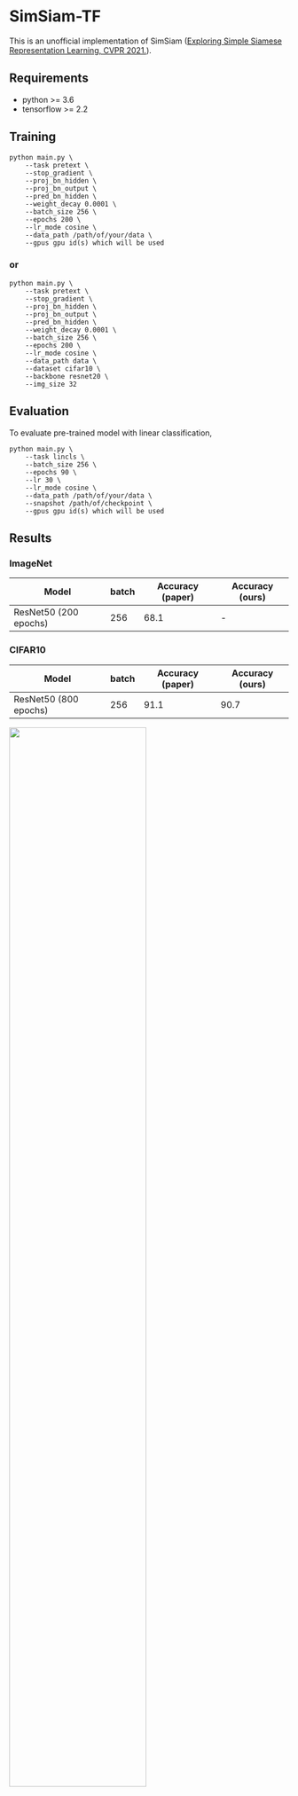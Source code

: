 # SimSiam-TF

This is an unofficial implementation of SimSiam ([Exploring Simple Siamese Representation Learning, CVPR 2021.](https://arxiv.org/abs/2011.10566)).

## Requirements
- python >= 3.6
- tensorflow >= 2.2

## Training
```
python main.py \
    --task pretext \
    --stop_gradient \
    --proj_bn_hidden \
    --proj_bn_output \
    --pred_bn_hidden \
    --weight_decay 0.0001 \
    --batch_size 256 \
    --epochs 200 \
    --lr_mode cosine \
    --data_path /path/of/your/data \
    --gpus gpu id(s) which will be used
```
### or 
```
python main.py \
    --task pretext \
    --stop_gradient \
    --proj_bn_hidden \
    --proj_bn_output \
    --pred_bn_hidden \
    --weight_decay 0.0001 \
    --batch_size 256 \
    --epochs 200 \
    --lr_mode cosine \
    --data_path data \
    --dataset cifar10 \
    --backbone resnet20 \
    --img_size 32
```

## Evaluation
To evaluate pre-trained model with linear classification,
```
python main.py \
    --task lincls \
    --batch_size 256 \
    --epochs 90 \
    --lr 30 \
    --lr_mode cosine \
    --data_path /path/of/your/data \
    --snapshot /path/of/checkpoint \
    --gpus gpu id(s) which will be used
```

## Results
### ImageNet
|         Model         | batch | Accuracy (paper) | Accuracy (ours) |
| --------------------- | ----- | ---------------- | --------------- |
| ResNet50 (200 epochs) |  256  |       68.1       |       -         |

### CIFAR10
|         Model         | batch | Accuracy (paper) | Accuracy (ours) |
| --------------------- | ----- | ---------------- | --------------- |
| ResNet50 (800 epochs) |  256  |       91.1       |       90.7      |
<img width=70% height=70% src='./result_cifar10.png'>

## Citation
```
@article{Chen2020ExploringSS,
  title={Exploring Simple Siamese Representation Learning},
  author={Xinlei Chen and Kaiming He},
  journal={ArXiv},
  year={2020},
  volume={abs/2011.10566}
}
```
